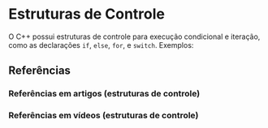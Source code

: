 # Estruturas de Controle

O C++ possui estruturas de controle para execução condicional e iteração, como as declarações `if`, `else`, `for`, e `switch`. Exemplos:

## Referências

### Referências em artigos (estruturas de controle)

### Referências em vídeos (estruturas de controle)
